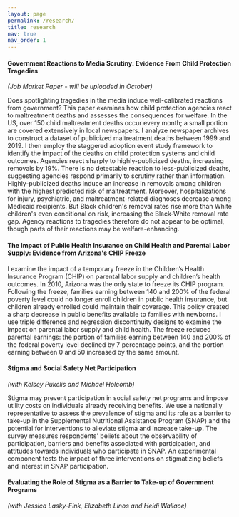 ```yaml
---
layout: page
permalink: /research/
title: research
nav: true
nav_order: 1
---
```


#### Government Reactions to Media Scrutiny: Evidence From Child Protection Tragedies
*(Job Market Paper - will be uploaded in October)*

Does spotlighting tragedies in the media induce well-calibrated reactions from government? This paper examines how child protection agencies react to maltreatment deaths and assesses the consequences for welfare. In the US, over 150 child maltreatment deaths occur every month; a small portion are covered extensively in local newspapers. I analyze newspaper archives to construct a dataset of publicized maltreatment deaths between 1999 and 2019. I then employ the staggered adoption event study framework to identify the impact of the deaths on child protection systems and child outcomes. Agencies react sharply to highly-publicized deaths, increasing removals by 19%. There is no detectable reaction to less-publicized deaths, suggesting agencies respond primarily to scrutiny rather than information. Highly-publicized deaths induce an increase in removals among children with the highest predicted risk of maltreatment. Moreover, hospitalizations for injury, psychiatric, and maltreatment-related diagnoses decrease among Medicaid recipients. But Black children's removal rates rise more than White children's even conditional on risk, increasing the Black-White removal rate gap. Agency reactions to tragedies therefore do not appear to be optimal, though parts of their reactions may be welfare-enhancing.


#### The Impact of Public Health Insurance on Child Health and Parental Labor Supply: Evidence from Arizona's CHIP Freeze

I examine the impact of a temporary freeze in the Children’s Health Insurance Program (CHIP) on parental labor supply and children’s health outcomes.  In 2010, Arizona was the only state to freeze its CHIP program.  Following the freeze, families earning between 140 and 200% of the federal poverty level could no longer enroll children in public health insurance, but children already enrolled could maintain their coverage.  This policy created a sharp decrease in public benefits available to families with newborns.  I use triple difference and regression discontinuity designs to examine the impact on parental labor supply and child health.  The freeze reduced parental earnings: the portion of families earning between 140 and 200% of the federal poverty level declined by 7 percentage points, and the portion earning between 0 and 50 increased by the same amount.


#### Stigma and Social Safety Net Participation
*(with Kelsey Pukelis and Michael Holcomb)*

Stigma may prevent participation in social safety net programs and impose utility costs on individuals already receiving benefits. We use a nationally representative to assess the prevalence of stigma and its role as a barrier to take-up in the Supplemental Nutritional Assistance Program (SNAP) and the potential for interventions to alleviate stigma and increase take-up. The survey measures respondents' beliefs about the observability of participation, barriers and benefits associated with participation, and attitudes towards individuals who participate in SNAP. An experimental component tests the impact of three interventions on stigmatizing beliefs and interest in SNAP participation.

#### Evaluating the Role of Stigma as a Barrier to Take-up of Government Programs
*(with Jessica Lasky-Fink, Elizabeth Linos and Heidi Wallace)*